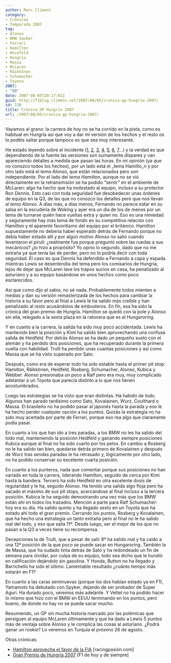 ```yaml
---
author: Marc Climent
category:
- Crónicas
- Temporada 2007
tag:
- Alonso
- BMW Sauber
- Ferrari
- Hamilton
- Heidfeld
- Hungría
- Massa
- McLaren
- Räikkönen
- Schumacher
- Toyota
2007:
- "08"
date: 2007-08-05T20:17:01Z
guid: http://f1blog.climens.net/2007/08/05/cronica-gp-hungria-2007/
id: 138
title: Crónica GP Hungría 2007
url: /2007/08/05/cronica-gp-hungria-2007/
---
```


Vayamos al grano: la carrera de hoy no se ha corrido en la pista, como es habitual en Hungría así que voy a dar mi versión de los hechos y el resto os lo podéis saltar porque tampoco es que sea muy interesante.

He estado leyendo sobre el incidente ([1](http://www.motorpasion.com/2007/08/04-alonso-hace-un-schumi-por-la-pole-en-hungria), [2](https://www.motorpasion.com/formula1/hamilton-se-pasa-de-listo), [3](http://www.motorpasion.com/2007/08/05-la-fia-sanciona-a-alonso-y-a-mclaren), [4](http://f1-poleposition.blogspot.com/2007/08/dennis-exculpa-alonso-por-incidente.html), [5](https://www.motorpasion.com/formula1/la-federacion-espanola-protestara-oficialmente), [6](http://www.autosport.com/news/report.php/id/61383), [7](http://www.autosport.com/news/report.php/id/61385)&#8230;) y la verdad es que dependiendo de la fuente las versiones son sumamente dispares y van apareciendo detalles a medida que pasan las horas. En mi opinión (ya que no conozco todos los hechos), por un lado está el _tema Hamilto_n y por otro lado está el _tema Alonso_, que están relacionados pero son independiente. Por el lado del _tema Hamilton_, aunque no se vió directamente en la retransmisión se ha podido &#8220;sentir&#8221; en el ambiente de McLaren: algo ha hecho que ha molestado al equipo, incluso a su protector Ron Dennis. Esto casi con toda seguridad fue desobedecer unas órdenes de equipo en la Q3, de las que no conozco los detalles pero que nos llevan al _tema Alonso_. A días más, a días menos, Fernando no parece estar en su salsa en la escudería de Woking y ayer era un dia de los de menos por un tema de turnarse quién hace vueltas extra y quien no. Eso es una nimiedad y seguramente hay más tema de fondo en su competitiva relación con Hamilton y el aparente favoritismo del equipo por el británico. Hamilton supuestamente no debería haber esperado detrás de Fernando porque no debía haber estado allí y por algún motivo Alonso no salió cuando levantaron el pirulí: ¿realmente fue porque preguntó sobre las ruedas a sus mecánicos? ¿lo hizo a propósito? Yo opino lo segundo, dado que no me extraña ya que tenía las de perder, pero no lo podría decir con toda seguridad. El caso es que Dennis ha defendido a Fernando a capa y espada mientras Lewis se desentendía del tema pero los comisarios de Hungría, lejos de dejar que McLaren lave los trapos sucios en casa, ha penalizado al asturiano y a su equipo basándose en unos hechos como poco esclarecidos.

Así que como dijo el sabio, no sé nada. Probablemente todos mienten a medias y dan su versión remasterizada de los hechos para cambiar la historia a su favor pero al final a Lewis le ha salido más creíble y han penalizado al resto acusándolos de embusteros. En fin, esa ha sido la crónica del gran premio de Hungría. Hamilton se quedó con la pole y Alonso sin ella, relegado a la sexta plaza en la ratonera que es el Hungaroring.

Y en cuanto a la carrera, la salida ha sido muy poco accidentada. Lewis ha mantenido bien la posición y Kimi ha salido bien aprovechando una confusa salida de Heidfeld. Por detrás Alonso se ha dado un pequeño susto con el alemán y ha perdido dos posiciones, que ha recuperado durante la primera vuelta con habilidad. Trulli ha perdido unas cuantas posiciones y así como Massa que se ha visto superado por Sato.

Después, como era de esperar todo ha sido estable hasta el primer pit stop: Hamilton, Räikkönen, Heidfeld, Rosberg, Schumacher, Alonso, Kubica y Webber. Alonso presionaba un poco a Ralf pero era muy, muy complicado adelantar a un Toyota que parecía distinto a lo que nos tienen acostumbrados.

Luego las estrategias se ha visto que eran distintas. Ha habido de todo. Algunos han parado tardísimo como Sato, Kovalainen, Wurz, Coulthard o Massa. El brasileño no ha podido pasar al japonés hasta la parada y eso le ha hecho perder cualquier opción a los puntos. Quizás la estrategia no ha sido muy acertada por parte de Ferrari, porque eso rea algo que claramente podía pasar.

En cuanto a los que han ido a tres paradas, a los BMW no les ha salido del todo mal, manteniendo la posición Heidfeld y ganando siempre posiciones Kubica aunque al final no ha sido cuarto por los pelos. En cambio a Rosberg no le ha salido tan bien, quedarse detrás primero de Kovalainen y después de Wurz tras sendas paradas le ha retrasado y, lógicamente por otro lado, no ha podido conservar su excelente cuarta posición.

En cuanto a los punteros, nada que comentar porque sus posiciones no han variado en toda la carrera, liderando Hamilton, seguido de cerca por Kimi hasta la bandera. Tercero ha sido Heidfeld en otra excelente dosis de regularidad y le ha, seguido Alonso. Ha tenido una salida algo floja pero ha sacado el máximo de sus pit stops, acercándose al final incluso a la tercera posición. Kubica le ha seguido demostrando una vez más que los BMW están ahí en todos los trazados. Mención a parte para Ralf Schumacher: hoy era su día. Ha salido quinto y ha llegado sexto en un Toyota que ha estado ahí todo el gran premio. Cerrando los puntos, Rosberg y Kovalainen, que ha hecho una estrategia un tanto extraña pero al final no le ha salido mal del todo, y eso que salía 11º. Desde luego, ser el mejor de los que no pasan a la Q3 a veces tiene su recompensa.

Decepciones la de Trulli, que a pesar de salir 8º ha salido mal y ha caido a una 12ª posición de la que poco se puede sacar en Hungaroring. También la de Massa, que ha sudado tinta detrás de Sato y ha redondeado un fin de semana para olvidar, por culpa de su equipo, todo sea dicho que le hundió en calificación dejándolo sin gasolina. Y Honda, Button no ha llegado y Barrichello ha sido el último. Lamentable resultado ¿cuánto tiempo más estarán en F1?

En cuanto a las caras seminuevas (porque los dos habían estado ya en F1), Yamamoto ha debutado con Spyker, dejando de ser probador de Super Aguri. Ha durado poco, veremos más adelante. Y Vettel no ha podido hacer lo mismo que hizo con el BMW en EEUU terminando en los puntos, pero bueno, de donde no hay no se puede sacar mucho.

Resumiendo, un GP sin mucha historia marcado por las polémicas que persiguen al equipo McLaren últimamente y que ha dado a Lewis 5 puntos más de ventaja sobre Alonso y le complica las cosas al asturiano. ¿Podrá ganar un rookie? Lo veremos en Turquía el próximo 26 de agosto.

Otras crónicas:

  * [Hamilton aprovecha el favor de la FIA](https://www.motorpasion.com/formula1/hamilton-aprovecha-el-favor-de-la-fia) [racingpasión.com]
  * [Gran Premio de Hungría 2007](http://f1dehoyydesiempre.blogspot.com/2007/08/gran-premio-de-hungra-2007.html) [F1 de hoy y de siempre]